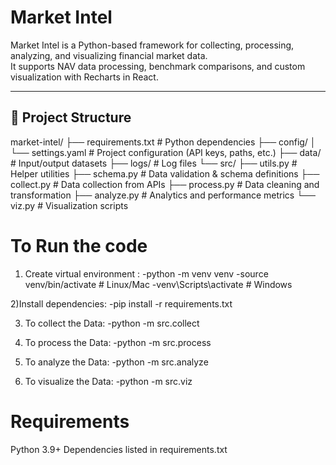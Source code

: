 # Market Intel

Market Intel is a Python-based framework for collecting, processing, analyzing, and visualizing financial market data.  
It supports NAV data processing, benchmark comparisons, and custom visualization with Recharts in React.

---

## 📂 Project Structure

market-intel/
├── requirements.txt # Python dependencies
├── config/
│ └── settings.yaml # Project configuration (API keys, paths, etc.)
├── data/ # Input/output datasets
├── logs/ # Log files
└── src/
├── utils.py # Helper utilities
├── schema.py # Data validation & schema definitions
├── collect.py # Data collection from APIs
├── process.py # Data cleaning and transformation
├── analyze.py # Analytics and performance metrics
└── viz.py # Visualization scripts

# To Run the code
1) Create virtual environment :
-python -m venv venv
-source venv/bin/activate   # Linux/Mac
-venv\Scripts\activate      # Windows

2)Install dependencies:
-pip install -r requirements.txt

3) To collect the Data:
-python -m src.collect

4) To process the Data:
-python -m src.process

5) To analyze the Data:
-python -m src.analyze

6) To visualize the Data:
-python -m src.viz

# Requirements
Python 3.9+
Dependencies listed in requirements.txt




